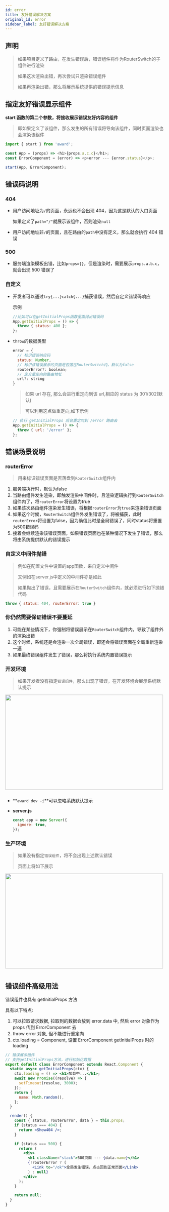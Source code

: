 ```yaml
---
id: error
title: 友好错误解决方案
original_id: error
sidebar_label: 友好错误解决方案
---
```


## 声明

>  如果项目定义了路由，在发生错误后，错误组件将作为RouterSwitch的子组件进行渲染
> 
>  如果这次渲染出错，再次尝试只渲染错误组件
> 
>  如果再渲染出错，那么将展示系统提供的错误提示信息

## 指定友好错误显示组件

**start 函数的第二个参数，将接收展示错误友好内容的组件**

> 即如果定义了该组件，那么发生的所有错误将导向该组件，同时页面渲染也会渲染该组件

```js
import { start } from 'award';

const App = (props) => <h1>{props.a.c.c}</h1>;
const ErrorComponent = (error) => <p>error --- {error.status}</p>;

start(App, ErrorComponent);
```

## 错误码说明

### 404

- 用户访问地址为`/`的页面，永远也不会出现 404，因为这是默认的入口页面

  如果定义了`path="/"`就展示该组件，否则渲染`null`

- 用户访问地址非`/`的页面，且在路由的`path`中没有定义，那么就会执行 404 错误

### 500

- 服务端渲染模板出错，比如`props={}`，但是渲染时，需要展示`props.a.b.c`，就会出现 500 错误了

### 自定义

- 开发者可以通过`try{...}catch{...}`捕获错误，然后自定义错误码响应

  示例

  ```js
  //比如可以在getInitialProps函数里面抛出错误码
  App.getInitialProps = () => {
    throw { status: 400 };
  };
  ```

- `throw`的数据类型

  ```js
  error = {
    // 标识错误响应码
    status: Number,
    // 标识该错误展示的页面是否落在RouterSwitch内，默认为false
    routerError?: boolean;
    // 定义重定向的路由地址
    url?: string
  }
  ```

  > 如果 url 存在, 那么会进行重定向到该 url,相应的 status 为 301/302(默认)
  >
  > 可以利用这点做重定向,如下示例

  ```jsx
  // 执行 getInitialProps 后会重定向到 /error 路由去
  App.getInitialProps = () => {
    throw { url: '/error' };
  };
  ```
## 错误场景说明

### routerError

> 用来标识错误页面是否落盘到`RouterSwitch`组件内

1. 服务端执行时，默认为false
2. 当路由组件发生渲染，即触发渲染中间件时，且渲染逻辑执行到`RouterSwitch`组件内了，将`routerError`将设置为true
3. 如果该次路由组件渲染发生错误，将根据`routerError`为`true`来渲染错误页面
4. 如果这个时候，`RouterSwitch`组件外发生错误了，将被捕获，此时`routerError`将设置为false，因为确信此时是全局错误了，同时status将重置为500错误码
5. 接着会继续渲染该错误页面，如果错误页面也在某种情况下发生了错误，那么将由系统提供默认的错误提示

### 自定义中间件抛错

> 例如在配置文件中设置的app函数，来自定义中间件
>
> 又例如在server.js中定义的中间件亦是如此
> 
> 如果抛出了错误，且需要展示在`RouterSwitch`组件内，就必须进行如下抛错代码

```js
throw { status: 404, routerError: true }
```
  

### 你仍然需要保证错误不要蔓延

1. 可能在某些情况下，你强制将错误展示在`RouterSwitch`组件内，导致了组件外的渲染出错
2. 这个时候，系统还是会渲染一次全局错误，即还会将错误页面在全局重新渲染一遍
3. 如果最终错误组件发生了错误，那么将执行系统内置错误提示


### 开发环境

> 如果开发者没有指定`错误组件`，那么出现了错误，在开发环境会展示系统默认提示

<p style="height: 310px;">
  <img style="width:500px;height:300px" src="/award/docs/assets/error.png" align="left"/>
<p>

- **`award dev -i`**可以忽略系统默认提示

- **server.js**

  ```js
  const app = new Server({
    ignore: true,
  });
  ```

### 生产环境

> 如果没有指定`错误组件`，将不会出现上述默认错误
>
> 页面上将如下展示

<p style="height: 310px;">
  <img style="width:500px;height:300px" src="/award/docs/assets/prod-error.png" align="left"/>
<p>

## 错误组件高级用法

错误组件也具有 getInitialProps 方法

具有以下特点:

1. 可以拉取请求数据, 拉取到的数据会放到 error.data 中, 然后 error 对象作为 props 传到 ErrorComponent 去
2. throw error 对象, 但不能进行重定向
3. ctx.loading = Component, 设置 ErrorComponent getInitialProps 时的 loading

```jsx
// 错误展示组件
// 支持getInitialProps方法，进行初始化数据
export default class ErrorComponent extends React.Component {
  static async getInitialProps(ctx) {
    ctx.loading = () => <h1>加载中...</h1>;
    await new Promise((resolve) => {
      setTimeout(resolve, 3000);
    });
    return {
      name: Math.random(),
    };
  }

  render() {
    const { status, routerError, data } = this.props;
    if (status === 404) {
      return <Show404 />;
    }

    if (status === 500) {
      return (
        <div>
          <h1 className="stack">500页面 --- {data.name}</h1>
          {!routerError ? (
            <Link to="/ok">全局发生错误，点击回到正常页面</Link>
          ) : null}
        </div>
      );
    }

    return null;
  }
}
```
